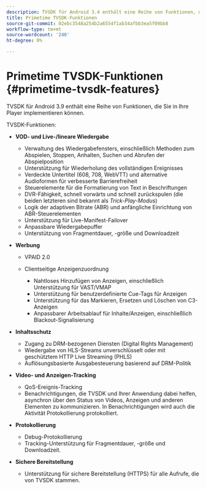 ```yaml
---
description: TVSDK für Android 3.4 enthält eine Reihe von Funktionen, die Sie in Ihre Player implementieren können.
title: Primetime TVSDK-Funktionen
source-git-commit: 02ebc3548a254b2a6554f1ab34afbb3ea5f09bb8
workflow-type: tm+mt
source-wordcount: '240'
ht-degree: 0%

---
```


# Primetime TVSDK-Funktionen {#primetime-tvsdk-features}

TVSDK für Android 3.9 enthält eine Reihe von Funktionen, die Sie in Ihre Player implementieren können.

TVSDK-Funktionen:

* **VOD- und Live-/lineare Wiedergabe**

   * Verwaltung des Wiedergabefensters, einschließlich Methoden zum Abspielen, Stoppen, Anhalten, Suchen und Abrufen der Abspielposition
   * Unterstützung für Wiederholung des vollständigen Ereignisses
   * Verdeckte Untertitel (608, 708, WebVTT) und alternative Audioformen für verbesserte Barrierefreiheit
   * Steuerelemente für die Formatierung von Text in Beschriftungen
   * DVR-Fähigkeit, schnell vorwärts und schnell zurückspulen (die beiden letzteren sind bekannt als *Trick-Play-Modus*)
   * Logik der adaptiven Bitrate (ABR) und anfängliche Einrichtung von ABR-Steuerelementen
   * Unterstützung für Live-Manifest-Failover
   * Anpassbare Wiedergabepuffer
   * Unterstützung von Fragmentdauer, -größe und Downloadzeit

* **Werbung**

   * VPAID 2.0
   * Clientseitige Anzeigenzuordnung

      * Nahtloses Hinzufügen von Anzeigen, einschließlich Unterstützung für VAST/VMAP
      * Unterstützung für benutzerdefinierte Cue-Tags für Anzeigen
      * Unterstützung für das Markieren, Ersetzen und Löschen von C3-Anzeigen
      * Anpassbarer Arbeitsablauf für Inhalte/Anzeigen, einschließlich Blackout-Signalisierung

* **Inhaltsschutz**

   * Zugang zu DRM-bezogenen Diensten (Digital Rights Management)
   * Wiedergabe von HLS-Streams unverschlüsselt oder mit geschütztem HTTP Live Streaming (PHLS)
   * Auflösungsbasierte Ausgabesteuerung basierend auf DRM-Politik

* **Video- und Anzeigen-Tracking**

   * QoS-Ereignis-Tracking
   * Benachrichtigungen, die TVSDK und Ihrer Anwendung dabei helfen, asynchron über den Status von Videos, Anzeigen und anderen Elementen zu kommunizieren. In Benachrichtigungen wird auch die Aktivität Protokollierung protokolliert.

* **Protokollierung**

   * Debug-Protokollierung
   * Tracking-Unterstützung für Fragmentdauer, -größe und Downloadzeit.

* **Sichere Bereitstellung**

   * Unterstützung für sichere Bereitstellung (HTTPS) für alle Aufrufe, die von TVSDK stammen.
